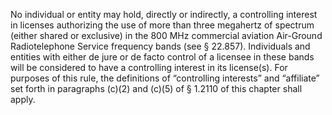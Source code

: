 No individual or entity may hold, directly or indirectly, a controlling interest in licenses authorizing the use of more than three megahertz of spectrum (either shared or exclusive) in the 800 MHz commercial aviation Air-Ground Radiotelephone Service frequency bands (see § 22.857). Individuals and entities with either de jure or de facto control of a licensee in these bands will be considered to have a controlling interest in its license(s). For purposes of this rule, the definitions of “controlling interests” and “affiliate” set forth in paragraphs (c)(2) and (c)(5) of § 1.2110 of this chapter shall apply.


